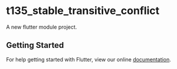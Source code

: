 # t135_stable_transitive_conflict

A new flutter module project.

## Getting Started

For help getting started with Flutter, view our online
[documentation](https://flutter.dev/).
